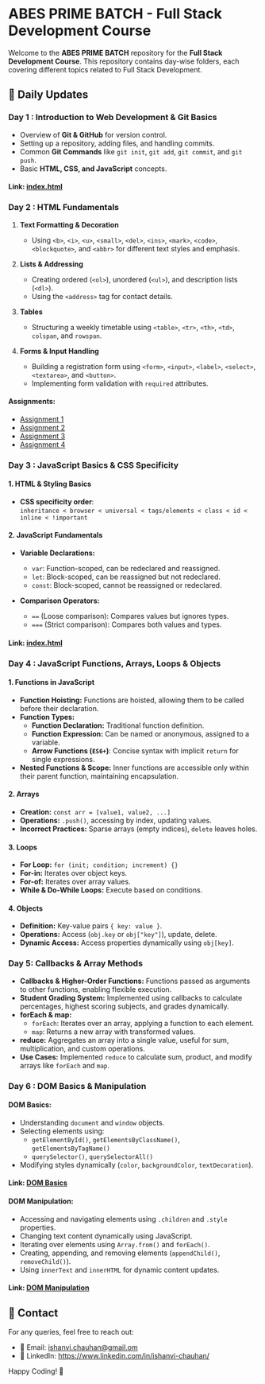 # ABES PRIME BATCH - Full Stack Development Course

Welcome to the **ABES PRIME BATCH** repository for the **Full Stack Development Course**. This repository contains day-wise folders, each covering different topics related to Full Stack Development.

## 📅 Daily Updates
### **Day 1 : Introduction to Web Development & Git Basics**
- Overview of **Git & GitHub** for version control.
- Setting up a repository, adding files, and handling commits.
- Common **Git Commands** like `git init`, `git add`, `git commit`, and `git push`.
- Basic **HTML, CSS, and JavaScript** concepts.
#### Link: <a href="https://ishanvichauhan.github.io/ABES_PrimeBatch/Day1/index.html">index.html</a>

### **Day 2 : HTML Fundamentals**
1. **Text Formatting & Decoration**  
   - Using `<b>`, `<i>`, `<u>`, `<small>`, `<del>`, `<ins>`, `<mark>`, `<code>`, `<blockquote>`, and `<abbr>` for different text styles and emphasis.

2. **Lists & Addressing**  
   - Creating ordered (`<ol>`), unordered (`<ul>`), and description lists (`<dl>`).  
   - Using the `<address>` tag for contact details.

3. **Tables**  
   - Structuring a weekly timetable using `<table>`, `<tr>`, `<th>`, `<td>`, `colspan`, and `rowspan`.

4. **Forms & Input Handling**  
   - Building a registration form using `<form>`, `<input>`, `<label>`, `<select>`, `<textarea>`, and `<button>`.  
   - Implementing form validation with `required` attributes.

#### Assignments:
<ul>
  <li><a href="https://ishanvichauhan.github.io/ABES_PrimeBatch/Day2/Assignment1.html">Assignment 1</a></li>
  <li><a href="https://ishanvichauhan.github.io/ABES_PrimeBatch/Day2/Assignment2.html">Assignment 2</a></li>
  <li><a href="https://ishanvichauhan.github.io/ABES_PrimeBatch/Day2/Assignment3.html">Assignment 3</a></li>
  <li><a href="https://ishanvichauhan.github.io/ABES_PrimeBatch/Day2/Assignment4.html">Assignment 4</a></li>
</ul>

### **Day 3 : JavaScript Basics & CSS Specificity**  
#### **1. HTML & Styling Basics**  
- **CSS specificity order**:  
  `inheritance < browser < universal < tags/elements < class < id < inline < !important`  

#### **2. JavaScript Fundamentals**  
- **Variable Declarations:**  
  - `var`: Function-scoped, can be redeclared and reassigned.  
  - `let`: Block-scoped, can be reassigned but not redeclared.  
  - `const`: Block-scoped, cannot be reassigned or redeclared.  

- **Comparison Operators:**  
  - `==` (Loose comparison): Compares values but ignores types.  
  - `===` (Strict comparison): Compares both values and types.

#### Link: <a href="https://ishanvichauhan.github.io/ABES_PrimeBatch/Day3/index.html">index.html</a>

### **Day 4 : JavaScript Functions, Arrays, Loops & Objects**  
#### **1. Functions in JavaScript**  
- **Function Hoisting:** Functions are hoisted, allowing them to be called before their declaration.  
- **Function Types:**  
  - **Function Declaration:** Traditional function definition.  
  - **Function Expression:** Can be named or anonymous, assigned to a variable.  
  - **Arrow Functions (`ES6+`)**: Concise syntax with implicit `return` for single expressions.  
- **Nested Functions & Scope:** Inner functions are accessible only within their parent function, maintaining encapsulation.

#### **2. Arrays**  
- **Creation:** `const arr = [value1, value2, ...]`  
- **Operations:** `.push()`, accessing by index, updating values.  
- **Incorrect Practices:** Sparse arrays (empty indices), `delete` leaves holes.  

#### **3. Loops**  
- **For Loop:** `for (init; condition; increment) {}`  
- **For-in:** Iterates over object keys.  
- **For-of:** Iterates over array values.  
- **While & Do-While Loops:** Execute based on conditions.  

#### **4. Objects**  
- **Definition:** Key-value pairs `{ key: value }`.  
- **Operations:** Access (`obj.key` or `obj["key"]`), update, delete.  
- **Dynamic Access:** Access properties dynamically using `obj[key]`.

### **Day 5: Callbacks & Array Methods**  
- **Callbacks & Higher-Order Functions:** Functions passed as arguments to other functions, enabling flexible execution.  
- **Student Grading System:** Implemented using callbacks to calculate percentages, highest scoring subjects, and grades dynamically.  
- **forEach & map:**  
  - `forEach`: Iterates over an array, applying a function to each element.  
  - `map`: Returns a new array with transformed values.  
- **reduce:** Aggregates an array into a single value, useful for sum, multiplication, and custom operations.  
- **Use Cases:** Implemented `reduce` to calculate sum, product, and modify arrays like `forEach` and `map`.

### **Day 6 : DOM Basics & Manipulation**  
#### **DOM Basics:**  
- Understanding `document` and `window` objects.  
- Selecting elements using:  
  - `getElementById()`, `getElementsByClassName()`, `getElementsByTagName()`  
  - `querySelector()`, `querySelectorAll()`  
- Modifying styles dynamically (`color`, `backgroundColor`, `textDecoration`).
#### Link: <a href="https://ishanvichauhan.github.io/ABES_PrimeBatch/Day6/domBasicsIndex.html">DOM Basics</a>

#### **DOM Manipulation:**  
- Accessing and navigating elements using `.children` and `.style` properties.  
- Changing text content dynamically using JavaScript.  
- Iterating over elements using `Array.from()` and `forEach()`.  
- Creating, appending, and removing elements (`appendChild()`, `removeChild()`).  
- Using `innerText` and `innerHTML` for dynamic content updates.
#### Link: <a href="https://ishanvichauhan.github.io/ABES_PrimeBatch/Day6/domManipulationIndex.html">DOM Manipulation</a>

## 📧 Contact
For any queries, feel free to reach out:
- 📩 Email: ishanvi.chauhan@gmail.om
- 🔗 LinkedIn: https://www.linkedin.com/in/ishanvi-chauhan/

Happy Coding! 🚀

